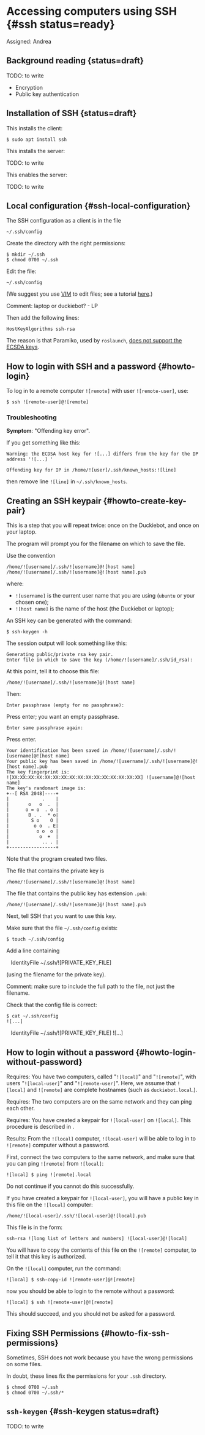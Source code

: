 # Accessing computers using SSH {#ssh status=ready}

Assigned: Andrea

## Background reading {status=draft}

TODO: to write

- Encryption
- Public key authentication


## Installation of SSH {status=draft}

This installs the client:

    $ sudo apt install ssh

This installs the server:

TODO: to write

This enables the server:

TODO: to write

## Local configuration {#ssh-local-configuration}

The SSH configuration as a client is in the file

    ~/.ssh/config

Create the directory with the right permissions:

    $ mkdir ~/.ssh
    $ chmod 0700 ~/.ssh

Edit the file:

    ~/.ssh/config

(We suggest you use [VIM](#vim) to edit files; see a tutorial [here](http://http://www.openvim.com/).)

Comment: laptop or duckiebot? - LP

Then add the following lines:

    HostKeyAlgorithms ssh-rsa

The reason is that Paramiko, used by `roslaunch`,
[does not support the ECSDA keys][bug].

[bug]: https://answers.ros.org/question/41446/a-is-not-in-your-ssh-known_hosts-file/




## How to login with SSH and a password {#howto-login}

To log in to a remote computer `![remote]` with user `![remote-user]`, use:

    $ ssh ![remote-user]@![remote]

### Troubleshooting

**Symptom**: "Offending key error".

If you get something like this:

    Warning: the ECDSA host key for ![...] differs from the key for the IP address '![...] '

    Offending key for IP in /home/![user]/.ssh/known_hosts:![line]

then remove line `![line]` in `~/.ssh/known_hosts`.


## Creating an SSH keypair {#howto-create-key-pair}

This is a step that you will repeat twice: once on the Duckiebot, and once on your laptop.

The program will prompt you for the filename on which to save the file.

Use the convention

    /home/![username]/.ssh/![username]@![host name]
    /home/![username]/.ssh/![username]@![host name].pub

where:

- `![username]` is the current user name that you are using (`ubuntu` or your chosen one);
- `![host name]` is the name of the host (the Duckiebot or laptop);


An SSH key can be generated with the command:

    $ ssh-keygen -h

 <!--
So when you do this on the robot, use

    /home/![ubuntu]/.ssh/![username]@![robot name]

and when doing it on the laptop, use the file name:

    /home/![username]/.ssh/![username]@![laptop name] -->

The session output will look something like this:

    Generating public/private rsa key pair.
    Enter file in which to save the key (/home/![username]/.ssh/id_rsa):

At this point, tell it to choose this file:

    /home/![username]/.ssh/![username]@![host name]

Then:

    Enter passphrase (empty for no passphrase):

Press enter; you want an empty passphrase.

    Enter same passphrase again:

Press enter.

    Your identification has been saved in /home/![username]/.ssh/![username]@![host name]
    Your public key has been saved in /home/![username]/.ssh/![username]@![host name].pub
    The key fingerprint is:
    ![XX:XX:XX:XX:XX:XX:XX:XX:XX:XX:XX:XX:XX:XX:XX:XX] ![username]@![host name]
    The key's randomart image is:
    +--[ RSA 2048]----+
    |            .    |
    |       o   o  .  |
    |      o = o  . o |
    |       B . .  * o|
    |        S o    O |
    |         o o  . E|
    |          o o  o |
    |           o  +  |
    |            .. . |
    +-----------------+


Note that the program created two files.

The file that contains the private key is

    /home/![username]/.ssh/![username]@![host name]

The file that contains the public key has extension `.pub`:

    /home/![username]/.ssh/![username]@![host name].pub

Next, tell SSH that you want to use this key.

Make sure that the file `~/.ssh/config` exists:

    $ touch ~/.ssh/config

Add a line containing

    IdentityFile ~/.ssh/![PRIVATE_KEY_FILE]

(using the filename for the private key).

Comment: make sure to include the full path to the file, not just the filename.

Check that the config file is correct:

    $ cat ~/.ssh/config
    ![...]
    IdentityFile ~/.ssh/![PRIVATE_KEY_FILE]
    ![...]


## How to login without a password {#howto-login-without-password}


<div class='requirements' markdown='1'>

Requires: You have two computers, called "`![local]`" and "`![remote]`",
  with users "`![local-user]`" and "`![remote-user]`". Here, we assume that `![local]` and `![remote]` are complete hostnames (such as `duckiebot.local`.).

Requires: The two computers are on the same network and they can ping each other.

Requires: You have created a keypair for `![local-user]` on `![local]`.
This procedure is described in [](#howto-create-key-pair).

Results: From the `![local]` computer, `![local-user]` will be able to log in to
  `![remote]` computer without a password.

</div>

First, connect the two computers to the same network, and make sure that you
can ping `![remote]` from `![local]`:

    ![local] $ ping ![remote].local

Do not continue if you cannot do this successfully.

If you have created a keypair for `![local-user]`, you will have a public key
in this file on the `![local]` computer:

    /home/![local-user]/.ssh/![local-user]@![local].pub

This file is in the form:

    ssh-rsa ![long list of letters and numbers] ![local-user]@![local]

You will have to copy the contents of this file on the `![remote]` computer,
to tell it that this key is authorized.

On the `![local]` computer, run the command:

    ![local] $ ssh-copy-id ![remote-user]@![remote]

now you should be able to login to the remote without a password:

    ![local] $ ssh ![remote-user]@![remote]

This should succeed, and you should not be asked for a password.

## Fixing SSH Permissions {#howto-fix-ssh-permissions}

Sometimes, SSH does not work because you have the wrong permissions on some
files.

In doubt, these lines fix the permissions for your `.ssh` directory.

    $ chmod 0700 ~/.ssh
    $ chmod 0700 ~/.ssh/*



## `ssh-keygen` {#ssh-keygen status=draft}

TODO: to write

